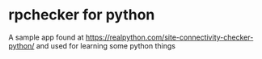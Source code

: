 # rpchecker for python

A sample app found at https://realpython.com/site-connectivity-checker-python/ and used
for learning some python things
